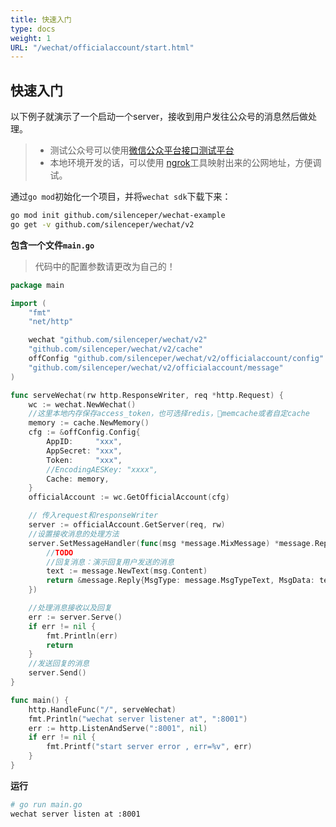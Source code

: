```yaml
---
title: 快速入门
type: docs
weight: 1
URL: "/wechat/officialaccount/start.html"
---
```

## 快速入门
以下例子就演示了一个启动一个server，接收到用户发往公众号的消息然后做处理。
> - 测试公众号可以使用[微信公众平台接口测试平台](https://mp.weixin.qq.com/debug/cgi-bin/sandbox?t=sandbox/login)
> - 本地环境开发的话，可以使用 [ngrok](https://ngrok.com/)工具映射出来的公网地址，方便调试。

通过`go mod`初始化一个项目，并将`wechat sdk`下载下来：

```sh
go mod init github.com/silenceper/wechat-example
go get -v github.com/silenceper/wechat/v2
```
**包含一个文件`main.go`**
> 代码中的配置参数请更改为自己的！

```go
package main

import (
	"fmt"
	"net/http"

	wechat "github.com/silenceper/wechat/v2"
	"github.com/silenceper/wechat/v2/cache"
	offConfig "github.com/silenceper/wechat/v2/officialaccount/config"
	"github.com/silenceper/wechat/v2/officialaccount/message"
)

func serveWechat(rw http.ResponseWriter, req *http.Request) {
	wc := wechat.NewWechat()
	//这里本地内存保存access_token，也可选择redis，memcache或者自定cache
	memory := cache.NewMemory()
	cfg := &offConfig.Config{
		AppID:     "xxx",
		AppSecret: "xxx",
		Token:     "xxx",
		//EncodingAESKey: "xxxx",
		Cache: memory,
	}
	officialAccount := wc.GetOfficialAccount(cfg)

	// 传入request和responseWriter
	server := officialAccount.GetServer(req, rw)
	//设置接收消息的处理方法
	server.SetMessageHandler(func(msg *message.MixMessage) *message.Reply {
		//TODO
		//回复消息：演示回复用户发送的消息
		text := message.NewText(msg.Content)
		return &message.Reply{MsgType: message.MsgTypeText, MsgData: text}
	})

	//处理消息接收以及回复
	err := server.Serve()
	if err != nil {
		fmt.Println(err)
		return
	}
	//发送回复的消息
	server.Send()
}

func main() {
	http.HandleFunc("/", serveWechat)
	fmt.Println("wechat server listener at", ":8001")
	err := http.ListenAndServe(":8001", nil)
	if err != nil {
		fmt.Printf("start server error , err=%v", err)
	}
}
```

**运行**

```sh
# go run main.go
wechat server listen at :8001
```
